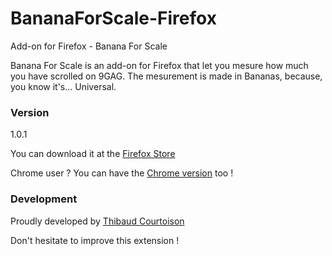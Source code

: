 # BananaForScale-Firefox
Add-on for Firefox - Banana For Scale

Banana For Scale is an add-on for Firefox that let you mesure how much you have scrolled on 9GAG. The mesurement is made in Bananas, because, you know it's... Universal.

### Version
1.0.1

You can download it at the [Firefox Store]

Chrome user ? You can have the [Chrome version] too !

### Development

Proudly developed by [Thibaud Courtoison]

Don't hesitate to improve this extension !

[Firefox Store]:https://addons.mozilla.org/en-US/firefox/addon/bananaforscale/
[Chrome version]:https://github.com/ErrOrnAmE/BananaForScale-Chrome
[Thibaud Courtoison]:http://thibaudcourtoison.fr/

